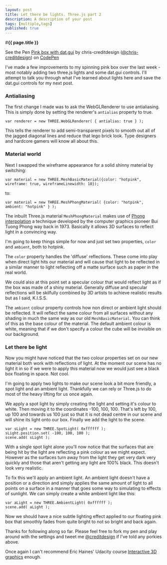 ```yaml
---
layout: post
title: Let there be lights. Three.js part 2
description: A description of your post
tags: [multiple,tags]
published: true
---
```


#**{{ page.title }}** 

<p data-height="371" data-theme-id="0" data-slug-hash="tgLJE" data-user="chris-creditdesign" data-default-tab="result" class='codepen'>See the Pen <a href='http://codepen.io/chris-creditdesign/pen/tgLJE'>Pink box with dat.gui</a> by chris-creditdesign (<a href='http://codepen.io/chris-creditdesign'>@chris-creditdesign</a>) on <a href='http://codepen.io'>CodePen</a></p>
<script async src="//codepen.io/assets/embed/ei.js"></script>

I've made a few improvements to my spinning pink box over the last week - most notably adding two three.js lights and some dat.gui controls. I'll attempt to talk you through what I've learned about lights here and save the dat.gui controls for my next post.

### Antialiasing

The first change I made was to ask the WebGLRenderer to use antialiasing. This is simply done by setting the renderer's `antialias` property to true.

	var renderer = new THREE.WebGLRenderer( { antialias: true } );

This tells the renderer to add semi-transparent pixels to smooth out all of the jagged diagonal lines and reduce that lego brick look. Type designers and hardcore gamers will know all about this.

### Material world

Next I swapped the wireframe appearance for a solid shinny material by switching:
	
	var material = new THREE.MeshBasicMaterial({color: "hotpink", wireframe: true, wireframeLinewidth: 10});

to:

	var material = new THREE.MeshPhongMaterial( {color: "hotpink", ambient: "hotpink" } );

The inbuilt Three.js material `MeshPhongMaterial` makes use of [Phong interpolation](http://en.wikipedia.org/wiki/Phong_shading) a technique developed by the computer graphics pioneer Bui Tuong Phong way back in 1973. Basically it allows 3D surfaces to reflect light in a convincing way.

I'm going to keep things simple for now and just set two properties, `color` and `ambient`, both to hotpink.

The `color` property handles the 'diffuse' reflections. These come into play when direct light hits our material and will cause that light to be reflected in a similar manner to light reflecting off a matte surface such as paper in the real world.

We could also at this point set a specular colour that would reflect light as if the box was made of a shiny material. Generally diffuse and specular reflections will be skilfully combined by 3D artists to achieve realistic results but as I said, K.I.S.S.

The `ambient` colour property controls how non direct or ambient light should be reflected. It will reflect the same colour from all surfaces without any shading in much the same way as our old `MeshBasicMaterial`. You can think of this as the base colour of the material. The default ambient colour is white, meaning that if we don't specify a colour the cube will be invisible on our background.

### Let there be light

Now you might have noticed that the two colour properties set on our new material both work with reflections of light. At the moment our scene has no light it in so if we were to apply this material now we would just see a black box floating in space. Not cool.

I'm going to apply two lights to make our scene look a bit more friendly, a spot light and an ambient light. Thankfully we can rely or Three.js to do most of the heavy lifting for us once again.

We apply a spot light by simply creating the light and setting it's colour to white. Then moving it to the coordinates -100, 100, 100. That's left by 100, up 100 and towards us 100 just so that it is not dead centre in our scene and will shine its light onto our box. Finally we add the light to the scene.
	
	var sLight = new THREE.SpotLight( 0xffffff );
	sLight.position.set( -100, 100, 100 );
	scene.add( sLight );

With a single spot light alone you'll now notice that the surfaces that are being hit by the light are reflecting a pink colour as we might expect. However as the surfaces turn away from the light they get very dark very quickly and those that aren't getting any light are 100% black. This doesn't look very realistic.

To fix this we'll apply an ambient light. An ambient light doesn't have a position or a direction and simply applies the same amount of light to all points on a surface in a manner that goes some way to simulating to effects of sunlight. We can simply create a white ambient light like this:

	var aLight = new THREE.AmbientLight( 0xffffff );
	scene.add( aLight );

Now we should have a nice subtle lighting effect applied to our floating pink box that smoothly fades from quite bright to not so bright and back again.

Thanks for following along so far. Please feel free to fork my pen and play around with the settings and tweet me [@creditdesign](https://twitter.com/creditdesign) if I've told any porkies above.

Once again I can't recommend Eric Haines' Udacity course [Interactive 3D graphics](https://www.udacity.com/course/cs291) enough.